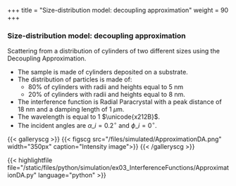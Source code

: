+++
title = "Size-distribution model: decoupling approximation"
weight = 90
+++

### Size-distribution model: decoupling approximation

Scattering from a distribution of cylinders of two different sizes using the Decoupling Approximation.

* The sample is made of cylinders deposited on a substrate.
* The distribution of particles is made of:
  * 80% of cylinders with radii and heights equal to $5$ nm
  * 20% of cylinders with radii and heights equal to $8$ nm.
* The interference function is Radial Paracrystal with a peak distance of $18$ nm and a damping length of $1$ $\mu$m.
* The wavelength is equal to $1$ $\unicode{x212B}$.
* The incident angles are $\alpha\_i = 0.2 ^{\circ}$ and $\phi\_i = 0^{\circ}$.

{{< galleryscg >}}
{{< figscg src="/files/simulated/ApproximationDA.png" width="350px" caption="Intensity image">}}
{{< /galleryscg >}}

{{< highlightfile file="/static/files/python/simulation/ex03_InterferenceFunctions/ApproximationDA.py" language="python" >}}
